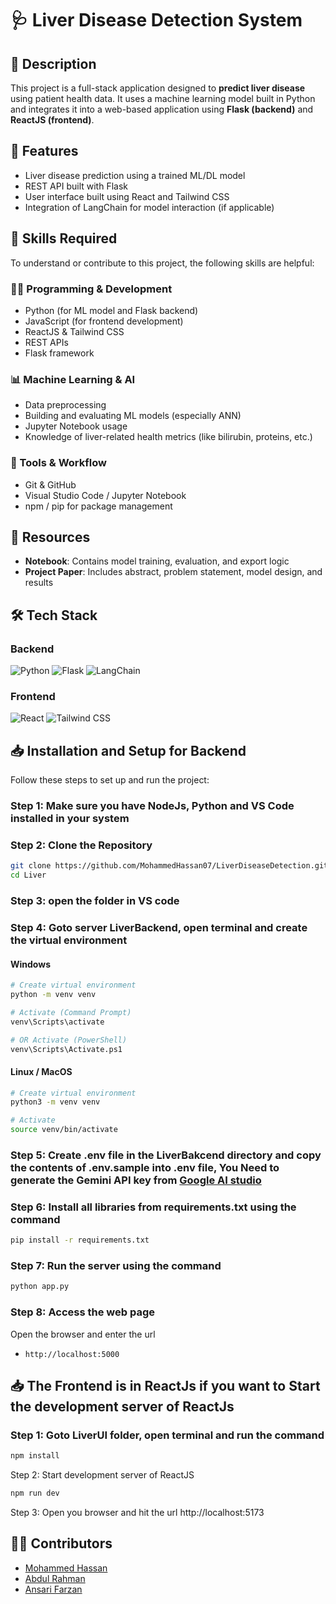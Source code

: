 # 🩺 Liver Disease Detection System

## 📌 Description
This project is a full-stack application designed to **predict liver disease** using patient health data. It uses a machine learning model built in Python and integrates it into a web-based application using **Flask (backend)** and **ReactJS (frontend)**.


## 🚀 Features

- Liver disease prediction using a trained ML/DL model
- REST API built with Flask
- User interface built using React and Tailwind CSS
- Integration of LangChain for model interaction (if applicable)

## 🧠 Skills Required

To understand or contribute to this project, the following skills are helpful:

### 🧑‍💻 Programming & Development
- Python (for ML model and Flask backend)
- JavaScript (for frontend development)
- ReactJS & Tailwind CSS
- REST APIs
- Flask framework

### 📊 Machine Learning & AI
- Data preprocessing
- Building and evaluating ML models (especially ANN)
- Jupyter Notebook usage
- Knowledge of liver-related health metrics (like bilirubin, proteins, etc.)

### 🔧 Tools & Workflow
- Git & GitHub
- Visual Studio Code / Jupyter Notebook
- npm / pip for package management

## 📘 Resources

- **Notebook**: Contains model training, evaluation, and export logic
- **Project Paper**: Includes abstract, problem statement, model design, and results


## 🛠️ Tech Stack

### Backend
![Python](https://img.shields.io/badge/Python-3776AB?style=for-the-badge&logo=python&logoColor=white)
![Flask](https://img.shields.io/badge/Flask-000000?style=for-the-badge&logo=flask&logoColor=white)
![LangChain](https://img.shields.io/badge/Langchain-000000?style=for-the-badge&logo=langchain&logoColor=white)

### Frontend
![React](https://img.shields.io/badge/React-61DAFB?style=for-the-badge&logo=react&logoColor=black)
![Tailwind CSS](https://img.shields.io/badge/TailwindCSS-38B2AC?style=for-the-badge&logo=tailwind-css&logoColor=white)


## 📥 Installation and Setup for Backend

Follow these steps to set up and run the project:

### Step 1: Make sure you have NodeJs, Python and VS Code installed in your system
### Step 2: Clone the Repository
```sh
git clone https://github.com/MohammedHassan07/LiverDiseaseDetection.git
cd Liver
```

### Step 3: open the folder in VS code

### Step 4: Goto server LiverBackend, open terminal and create the virtual environment
#### Windows
```sh
# Create virtual environment
python -m venv venv

# Activate (Command Prompt)
venv\Scripts\activate

# OR Activate (PowerShell)
venv\Scripts\Activate.ps1

```

#### Linux / MacOS
```sh
# Create virtual environment
python3 -m venv venv

# Activate
source venv/bin/activate
```

### Step 5: Create .env file in the LiverBakcend directory and copy the contents of .env.sample into .env file, You Need to generate the Gemini API key from [Google AI studio](https://aistudio.google.com)

### Step 6: Install all libraries from requirements.txt using the command
```sh
pip install -r requirements.txt
``` 

### Step 7: Run the server using the command

```sh
python app.py 
```

### Step 8: Access the web page
Open the browser and enter the url
- `http://localhost:5000`


## 📥 The Frontend is in ReactJs if you want to Start the development server of ReactJs 
### Step 1: Goto LiverUI folder, open terminal and run the command
```sh
npm install
```
Step 2: Start development server of ReactJS
```sh
npm run dev
```

Step 3: Open you browser and hit the url
http://localhost:5173

## 👨‍💻 Contributors
- [Mohammed Hassan](https://www.linkedin.com/in/mohammed-hassan-343b00215)
- [Abdul Rahman](https://www.linkedin.com/in/abdulrahman0842)
- [Ansari Farzan](https://www.github.com/itachi791)
